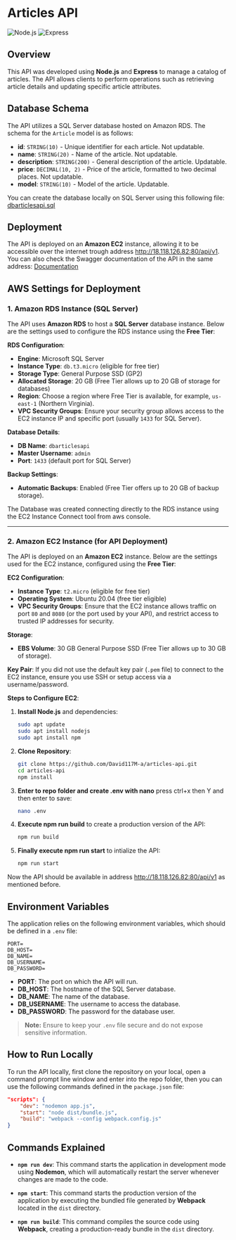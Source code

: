 # Articles API

![Node.js](https://img.icons8.com/color/48/000000/nodejs.png) ![Express](https://img.icons8.com/color/48/000000/express.png)

## Overview

This API was developed using **Node.js** and **Express** to manage a catalog of articles. The API allows clients to perform operations such as retrieving article details and updating specific article attributes.

## Database Schema

The API utilizes a SQL Server database hosted on Amazon RDS. The schema for the `Article` model is as follows:

- **id**: `STRING(10)` - Unique identifier for each article. Not updatable.
- **name**: `STRING(20)` - Name of the article. Not updatable.
- **description**: `STRING(200)` - General description of the article. Updatable.
- **price**: `DECIMAL(10, 2)` - Price of the article, formatted to two decimal places. Not updatable.
- **model**: `STRING(10)` - Model of the article. Updatable.

You can create the database locally on SQL Server using this following file: [dbarticlesapi.sql](https://github.com/David117M-a/articles-api/blob/master/dbarticlesapi.sql)

## Deployment

The API is deployed on an **Amazon EC2** instance, allowing it to be accessible over the internet trough address http://18.118.126.82:80/api/v1. You can also check the Swagger documentation of the API in the same address: 
[Documentation](http://18.118.126.82:80/api/v1)

## AWS Settings for Deployment

### 1. Amazon RDS Instance (SQL Server)

The API uses **Amazon RDS** to host a **SQL Server** database instance. Below are the settings used to configure the RDS instance using the **Free Tier**:

**RDS Configuration**:
- **Engine**: Microsoft SQL Server
- **Instance Type**: `db.t3.micro` (eligible for free tier)
- **Storage Type**: General Purpose SSD (GP2)
- **Allocated Storage**: 20 GB (Free Tier allows up to 20 GB of storage for databases)
- **Region**: Choose a region where Free Tier is available, for example, `us-east-1` (Northern Virginia).
- **VPC Security Groups**: Ensure your security group allows access to the EC2 instance IP and specific port (usually `1433` for SQL Server).

**Database Details**:
- **DB Name**: `dbarticlesapi`
- **Master Username**: `admin`
- **Port**: `1433` (default port for SQL Server)

**Backup Settings**:
- **Automatic Backups**: Enabled (Free Tier offers up to 20 GB of backup storage).

The Database was created connecting directly to the RDS instance using the EC2 Instance Connect tool from aws console.

---

### 2. Amazon EC2 Instance (for API Deployment)

The API is deployed on an **Amazon EC2** instance. Below are the settings used for the EC2 instance, configured using the **Free Tier**:

**EC2 Configuration**:
- **Instance Type**: `t2.micro` (eligible for free tier)
- **Operating System**: Ubuntu 20.04 (free tier eligible)
- **VPC Security Groups**: Ensure that the EC2 instance allows traffic on port `80` and `8080` (or the port used by your API), and restrict access to trusted IP addresses for security.

**Storage**:
- **EBS Volume**: 30 GB General Purpose SSD (Free Tier allows up to 30 GB of storage).

**Key Pair**: If you did not use the default key pair (`.pem` file) to connect to the EC2 instance, ensure you use SSH or setup access via a username/password.

**Steps to Configure EC2**:
1. **Install Node.js** and dependencies:
   ```bash
   sudo apt update
   sudo apt install nodejs
   sudo apt install npm
    ```
2. **Clone Repository**:
   ```bash
   git clone https://github.com/David117M-a/articles-api.git
   cd articles-api
   npm install
    ```
3. **Enter to repo folder and create .env with nano** press ctrl+x then Y and then enter to save:
   ```bash
   nano .env
    ```
4. **Execute npm run build** to create a production version of the API:
   ```bash
   npm run build
    ```
5. **Finally execute npm run start** to intialize the API:
   ```bash
   npm run start
    ```
Now the API should be available in address http://18.118.126.82:80/api/v1 as mentioned before.

## Environment Variables

The application relies on the following environment variables, which should be defined in a `.env` file:

```.env
PORT=
DB_HOST=
DB_NAME=
DB_USERNAME=
DB_PASSWORD=
```

- **PORT**: The port on which the API will run.
- **DB_HOST**: The hostname of the SQL Server database.
- **DB_NAME**: The name of the database.
- **DB_USERNAME**: The username to access the database.
- **DB_PASSWORD**: The password for the database user.

> **Note:** Ensure to keep your `.env` file secure and do not expose sensitive information.

## How to Run Locally

To run the API locally, first clone the repository on your local, open a command prompt line window and enter into the repo folder, then you can use the following commands defined in the `package.json` file:

```json
"scripts": {
    "dev": "nodemon app.js",
    "start": "node dist/bundle.js",
    "build": "webpack --config webpack.config.js"
}
```

## Commands Explained

- **`npm run dev`**: This command starts the application in development mode using **Nodemon**, which will automatically restart the server whenever changes are made to the code.

- **`npm start`**: This command starts the production version of the application by executing the bundled file generated by **Webpack** located in the `dist` directory.

- **`npm run build`**: This command compiles the source code using **Webpack**, creating a production-ready bundle in the `dist` directory.